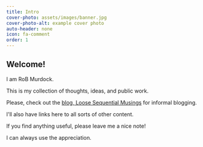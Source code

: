 ```yaml
---
title: Intro
cover-photo: assets/images/banner.jpg
cover-photo-alt: example cover photo
auto-header: none
icon: fa-comment
order: 1
---
```


## Welcome!
I am RoB Murdock.

This is my collection of thoughts, ideas, and public work. 


Please, check out the [blog, Loose Sequential Musings](/blog) for informal blogging.

I'll also have links here to all sorts of other content.

If you find anything useful, please leave me a nice note!

I can always use the appreciation.